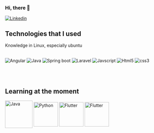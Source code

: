 ### Hi, there 👋

[![Linkedin](https://img.shields.io/badge/LinkedIn-0077B5?style=for-the-badge&logo=linkedin&logoColor=white)](https://www.linkedin.com/in/huanan-canova-060155224/)

## Technologies that I used

Knowledge in Linux, especially ubuntu

<div style="display: inline_block"><br>
  <img align="center" alt="Angular" src="https://img.shields.io/badge/Angular-DD0031?style=for-the-badge&logo=angular&logoColor=white" />
  <img align="center" alt="Java" src="https://img.shields.io/badge/Java-ED8B00?style=for-the-badge&logo=java&logoColor=white" />
  <img align="center" alt="Spring boot" src="https://img.shields.io/badge/Spring-6DB33F?style=for-the-badge&logo=spring&logoColor=white" />
  <img align="center" alt="Laravel" src="https://img.shields.io/badge/Laravel-FF2D20?style=for-the-badge&logo=laravel&logoColor=white" />
  <img align="center" alt="Javscript" src="https://img.shields.io/badge/JavaScript-F7DF1E?style=for-the-badge&logo=javascript&logoColor=black" />
  <img align="center" alt="Html5" src="https://img.shields.io/badge/HTML5-E34F26?style=for-the-badge&logo=html5&logoColor=white" />
  <img align="center" alt="css3" src="https://img.shields.io/badge/CSS3-1572B6?style=for-the-badge&logo=css3&logoColor=white" />
  

</div>
<br/>
<br/>
<br/>

## Learning at the moment
<div style="display: inline_block">
  <img align="center" alt="Java" width="90" src="https://cdn.jsdelivr.net/gh/devicons/devicon/icons/spring/spring-original-wordmark.svg" />
  <img align="center" alt="Python" width="80" src="https://cdn.jsdelivr.net/gh/devicons/devicon/icons/python/python-original-wordmark.svg" />
  <img align="center" alt="Flutter" width="80" src="https://cdn.jsdelivr.net/gh/devicons/devicon/icons/flutter/flutter-original.svg" />
  <img align="center" alt="Flutter" width="80" src="https://cdn.jsdelivr.net/gh/devicons/devicon/icons/dart/dart-original.svg" />
          


</div>
